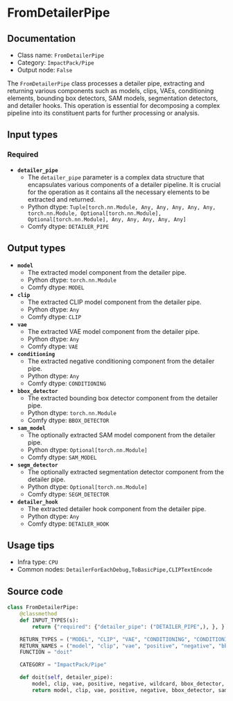 # FromDetailerPipe
## Documentation
- Class name: `FromDetailerPipe`
- Category: `ImpactPack/Pipe`
- Output node: `False`

The `FromDetailerPipe` class processes a detailer pipe, extracting and returning various components such as models, clips, VAEs, conditioning elements, bounding box detectors, SAM models, segmentation detectors, and detailer hooks. This operation is essential for decomposing a complex pipeline into its constituent parts for further processing or analysis.
## Input types
### Required
- **`detailer_pipe`**
    - The `detailer_pipe` parameter is a complex data structure that encapsulates various components of a detailer pipeline. It is crucial for the operation as it contains all the necessary elements to be extracted and returned.
    - Python dtype: `Tuple[torch.nn.Module, Any, Any, Any, Any, Any, torch.nn.Module, Optional[torch.nn.Module], Optional[torch.nn.Module], Any, Any, Any, Any, Any]`
    - Comfy dtype: `DETAILER_PIPE`
## Output types
- **`model`**
    - The extracted model component from the detailer pipe.
    - Python dtype: `torch.nn.Module`
    - Comfy dtype: `MODEL`
- **`clip`**
    - The extracted CLIP model component from the detailer pipe.
    - Python dtype: `Any`
    - Comfy dtype: `CLIP`
- **`vae`**
    - The extracted VAE model component from the detailer pipe.
    - Python dtype: `Any`
    - Comfy dtype: `VAE`
- **`conditioning`**
    - The extracted negative conditioning component from the detailer pipe.
    - Python dtype: `Any`
    - Comfy dtype: `CONDITIONING`
- **`bbox_detector`**
    - The extracted bounding box detector component from the detailer pipe.
    - Python dtype: `torch.nn.Module`
    - Comfy dtype: `BBOX_DETECTOR`
- **`sam_model`**
    - The optionally extracted SAM model component from the detailer pipe.
    - Python dtype: `Optional[torch.nn.Module]`
    - Comfy dtype: `SAM_MODEL`
- **`segm_detector`**
    - The optionally extracted segmentation detector component from the detailer pipe.
    - Python dtype: `Optional[torch.nn.Module]`
    - Comfy dtype: `SEGM_DETECTOR`
- **`detailer_hook`**
    - The extracted detailer hook component from the detailer pipe.
    - Python dtype: `Any`
    - Comfy dtype: `DETAILER_HOOK`
## Usage tips
- Infra type: `CPU`
- Common nodes: `DetailerForEachDebug,ToBasicPipe,CLIPTextEncode`


## Source code
```python
class FromDetailerPipe:
    @classmethod
    def INPUT_TYPES(s):
        return {"required": {"detailer_pipe": ("DETAILER_PIPE",), }, }

    RETURN_TYPES = ("MODEL", "CLIP", "VAE", "CONDITIONING", "CONDITIONING", "BBOX_DETECTOR", "SAM_MODEL", "SEGM_DETECTOR", "DETAILER_HOOK")
    RETURN_NAMES = ("model", "clip", "vae", "positive", "negative", "bbox_detector", "sam_model_opt", "segm_detector_opt", "detailer_hook")
    FUNCTION = "doit"

    CATEGORY = "ImpactPack/Pipe"

    def doit(self, detailer_pipe):
        model, clip, vae, positive, negative, wildcard, bbox_detector, segm_detector_opt, sam_model_opt, detailer_hook, _, _, _, _ = detailer_pipe
        return model, clip, vae, positive, negative, bbox_detector, sam_model_opt, segm_detector_opt, detailer_hook

```
